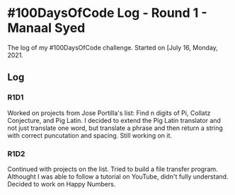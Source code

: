 # #100DaysOfCode Log - Round 1 - Manaal Syed

The log of my #100DaysOfCode challenge. Started on [July 16, Monday, 2021.

## Log

### R1D1
Worked on projects from Jose Portilla's list: Find n digits of Pi, Collatz Conjecture, and Pig Latin. I decided to extend the Pig Latin translator and not just translate one word, but translate a phrase and then return a string with correct puncutation and spacing. Still working on it.


### R1D2
Continued with projects on the list. Tried to build a file transfer program. Althought I was able to follow a tutorial on YouTube, didn't fully understand. Decided to work on Happy Numbers.
